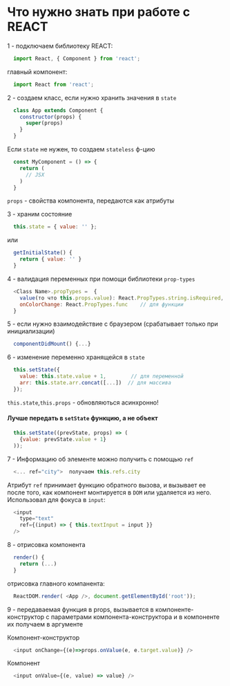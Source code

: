 # Что нужно знать при работе с REACT

1 - подключаем библиотеку REACT:
```javascript
  import React, { Component } from 'react';
```
главный компонент:
```javascript
  import React from 'react';	
```
2 - создаем класс, если нужно хранить значения в `state`
```javascript
  class App extends Component {
    constructor(props) {
      super(props)
    }
  }
```
  Если `state` не нужен, то создаем `stateless` ф-цию
```javascript
  const MyComponent = () => {
    return (
      // JSX
    )
  }
```
`props` - свойства компонента, передаются как атрибуты

3 - храним состояние
```javascript
  this.state = { value: '' };
```
или
```javascript
  getInitialState() {
    return { value: '' }    
  }
```
4 - валидация переменных при помощи библиотеки `prop-types`
```javascript
  <Class Name>.propTypes =  {
    value(то что this.props.value): React.PropTypes.string.isRequired,  // для цифр
    onColorChange: React.PropTypes.func	   // для функции
  }
```
5 - если нужно взаимодействие с браузером (срабатывает только при инициализации)
```javascript
  componentDidMount() {...}
```
6 - изменение переменно хранящейся в `state`
```javascript
  this.setState({
    value: this.state.value + 1,        // для переменной
    arr: this.state.arr.concat([...])  // для массива
  });  
```
`this.state`,`this.props` - обновляються асинхронно!
#### Лучше передать в `setState` функцию, а не объект
```javascript
  this.setState((prevState, props) => (
    {value: prevState.value + 1}
  ));
```
7 - Информацию об элементе можно получить c помощью `ref`
```javascript
  <... ref="city">  получаем this.refs.city
```
Атрибут `ref` принимает функцию обратного вызова, и вызывает ее после того, как компонент монтируется в `DOM` или удаляется из него. Использовал для фокуса в `input`:
```javascript
  <input
    type="text"
    ref={(input) => { this.textInput = input }}
  />
```
8 - отрисовка компонента
```javascript
  render() {
    return (...)
  }
```
отрисовка главного компанента:
```javascript
  ReactDOM.render( <App />, document.getElementById('root'));		
```
9 - передаваемая функция в props, вызывается в компоненте-конструктор с параметрами компонента-конструктора и в компоненте их получаем в аргументе

  Компонент-конструктор
```javascript
  <input onChange={(e)=>props.onValue(e, e.target.value)} />
```

  Компонент
```javascript		
  <input onValue={(e, value) => value} />
```	
